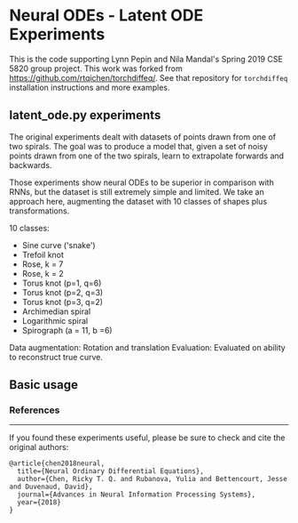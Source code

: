 # Neural ODEs - Latent ODE Experiments

This is the code supporting Lynn Pepin and Nila Mandal's Spring 2019 CSE 5820 group project. This work was forked from <https://github.com/rtqichen/torchdiffeq/>. See that repository for `torchdiffeq` installation instructions and more examples.

## latent_ode.py experiments

The original experiments dealt with datasets of points drawn from one of two spirals. The goal was to produce a model that, given a set of noisy points drawn from one of the two spirals, learn to extrapolate forwards and backwards.

Those experiments show neural ODEs to be superior in comparison with RNNs, but the dataset is still extremely simple and limited. We take an approach here, augmenting the dataset with 10 classes of shapes plus transformations.

10 classes:
 * Sine curve ('snake')
 * Trefoil knot
 * Rose, k = 7
 * Rose, k = 2
 * Torus knot (p=1, q=6)
 * Torus knot (p=2, q=3)
 * Torus knot (p=3, q=2)
 * Archimedian spiral
 * Logarithmic spiral
 * Spirograph (a = 11, b =6)

 
Data augmentation: Rotation and translation
Evaluation: Evaluated on ability to reconstruct true curve.

## Basic usage

### References

---

If you found these experiments useful, please be sure to check and cite the original authors:
```
@article{chen2018neural,
  title={Neural Ordinary Differential Equations},
  author={Chen, Ricky T. Q. and Rubanova, Yulia and Bettencourt, Jesse and Duvenaud, David},
  journal={Advances in Neural Information Processing Systems},
  year={2018}
}
```
